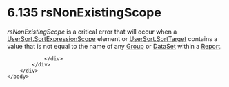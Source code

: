 <html dir="LTR" xmlns:mshelp="http://msdn.microsoft.com/mshelp" xmlns:ddue="http://ddue.schemas.microsoft.com/authoring/2003/5" xmlns:xlink="http://www.w3.org/1999/xlink" xmlns:tool="http://www.microsoft.com/tooltip">
    <head>
        <meta http-equiv="Content-Type" content="text/html; CHARSET=utf-8"></meta>
        <meta name="save" content="history"></meta>
        <title>6.135 rsNonExistingScope</title>
        <xml>
            <mshelp:toctitle title="6.135 rsNonExistingScope"></mshelp:toctitle>
            <mshelp:rltitle title="[MS-RDL]: rsNonExistingScope"></mshelp:rltitle>
            <mshelp:keyword index="A" term="ccae026d-c07f-4ea8-b51f-0a938b1de16e"></mshelp:keyword>
            <mshelp:attr name="DCSext.ContentType" value="open specification"></mshelp:attr>
            <mshelp:attr name="AssetID" value="ccae026d-c07f-4ea8-b51f-0a938b1de16e"></mshelp:attr>
            <mshelp:attr name="TopicType" value="kbRef"></mshelp:attr>
            <mshelp:attr name="DCSext.Title" value="[MS-RDL]: rsNonExistingScope" />
        </xml>
    </head>
    <body>
        <div id="header">
            <h1 class="heading">6.135 rsNonExistingScope</h1>
        </div>
        <div id="mainSection">
            <div id="mainBody">
                <div id="allHistory" class="saveHistory"></div>
                <div id="sectionSection0" class="section" name="collapseableSection">
                    

<p><i>rsNonExistingScope</i> is a critical error that will
occur when a <a href="9add045a-b92a-4ba0-9581-d22c78f05e6c.md">UserSort.SortExpressionScope</a>
element or <a href="14e2df6d-524e-4978-8617-b8f260158042.md">UserSort.SortTarget</a>
contains a value that is not equal to the name of any <a href="dbfff811-1be7-4e8b-a5d2-6cc522317fbe.md">Group</a> or <a href="a14782b0-2e2f-4305-83a3-3de3fd750b6a.md">DataSet</a> within a <a href="6bbaafec-020b-406c-b4e7-5e4318b616cb.md">Report</a>.</p>


                </div>
            </div>
        </div>
    </body>
</html>